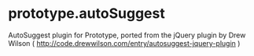 prototype.autoSuggest
=====================

AutoSuggest plugin for Prototype, ported from the jQuery plugin by Drew Wilson ( http://code.drewwilson.com/entry/autosuggest-jquery-plugin )
